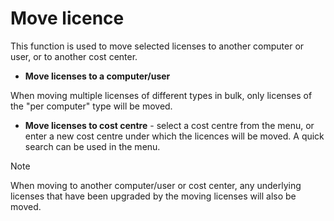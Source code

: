 # Move licence

This function is used to move selected licenses to another computer or user, or to another cost center.

- **Move licenses to a computer/user**  

 When moving multiple licenses of different types in bulk, only licenses of the "per computer" type will be moved.
- **Move licenses to cost centre** -
 select a cost centre from the menu, or enter a new cost centre under which the licences will be moved. A quick search can be used in the menu.

> [!NOTE]
> When moving to another computer/user or cost center, any underlying licenses that have been upgraded by the moving licenses will also be moved.
